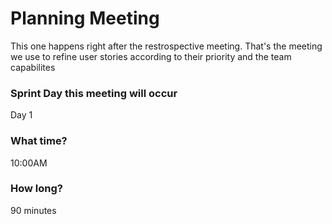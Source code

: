 # Planning Meeting
This one happens right after the restrospective meeting. That's the meeting we use to refine user stories according to their priority and the team capabilites

### Sprint Day this meeting will occur

Day 1

### What time?

10:00AM

### How long?

90 minutes


